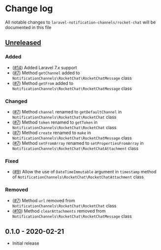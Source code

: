 # Change log

All notable changes to `laravel-notification-channels/rocket-chat` will be documented in this file

## [Unreleased]

### Added

- ([#14]) Added Laravel 7.x support
- ([#7]) Method `getChannel` added to `NotificationChannels\RocketChat\RocketChatMessage` class
- ([#7]) Method `getFrom` added to `NotificationChannels\RocketChat\RocketChatMessage` class

### Changed

- ([#7]) Method `channel` renamed to `getDefaultChannel` in `NotificationChannels\RocketChat\RocketChat` class
- ([#7]) Method `token` renamed to `getToken` in `NotificationChannels\RocketChat\RocketChat` class
- ([#7]) Method `create` renamed to `make` in `NotificationChannels\RocketChat\RocketChatMessage` class
- ([#7]) Method `setFromArray` renamed to `setPropertiesFromArray` in `NotificationChannels\RocketChat\RocketChatAttachment` class

### Fixed

- ([#9]) Allow the use of `DateTimeImmutable` argument in `timestamp` method of `NotificationChannels\RocketChat\RocketChatAttachment` class

### Removed

- ([#7]) Method `url` removed from `NotificationChannels\RocketChat\RocketChat` class
- ([#10]) Method `clearAttachments` removed from `NotificationChannels\RocketChat\RocketChatMessage` class

## 0.1.0 - 2020-02-21

- Initial release

[Unreleased]: https://github.com/laravel-notification-channels/rocket-chat/compare/v0.1.0...master

[#7]: https://github.com/laravel-notification-channels/rocket-chat/pull/7
[#9]: https://github.com/laravel-notification-channels/rocket-chat/pull/9
[#10]: https://github.com/laravel-notification-channels/rocket-chat/pull/10
[#14]: https://github.com/laravel-notification-channels/rocket-chat/pull/10
